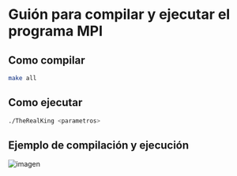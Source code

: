 # Guión para compilar y ejecutar el programa MPI
## Como compilar

``` bash
make all
```

## Como ejecutar

```bash
./TheRealKing <parametros>
```

## Ejemplo de compilación y ejecución

![imagen](https://github.com/user-attachments/assets/98a8d990-f8e7-4012-b31f-b83b5c88b0d6)

